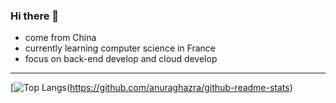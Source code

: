 ### Hi there 👋

- come from China
- currently learning computer science in France
- focus on back-end develop and cloud develop

---

[![Top Langs](https://github-readme-stats.vercel.app/api/top-langs/?username=kagamigawa-kuroe&theme=radical)(https://github.com/anuraghazra/github-readme-stats)

<!--
**kagamigawa-kuroe/kagamigawa-kuroe** is a ✨ _special_ ✨ repository because its `README.md` (this file) appears on your GitHub profile.

Here are some ideas to get you started:

- 🔭 I’m currently working on ...

- 👯 I’m looking to collaborate on ...
- 🤔 I’m looking for help with ...
- 💬 Ask me about ...
- 📫 How to reach me: ...
- 😄 Pronouns: ...
- ⚡ Fun fact: ...
-->
